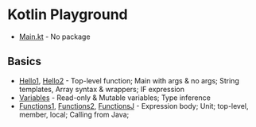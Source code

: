 # Kotlin Playground

- [Main.kt](src/main/kotlin/Main.kt) - No package

## Basics
- [Hello1](src/main/kotlin/basics/Hello1.kt), [Hello2](src/main/kotlin/basics/Hello2.kt) - Top-level function; Main with args & no args; String templates, Array syntax & wrappers; IF expression
- [Variables](src/main/kotlin/basics/Variables.kt) - Read-only & Mutable variables; Type inference
- [Functions1](src/main/kotlin/basics/Functions1.kt), [Functions2](src/main/kotlin/basics/Functions2.kt), [FunctionsJ](src/main/kotlin/basics/FunctionsJ.java) - Expression body; Unit; top-level, member, local; Calling from Java;  